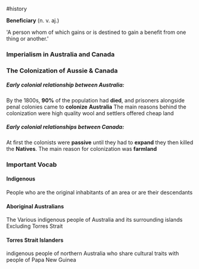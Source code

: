 #history


**Beneficiary** (n. v. aj.)

'A person whom of which gains or is destined to gain a benefit from one thing or another.'

### Imperialism in Australia and Canada

### The Colonization of Aussie & Canada 
##### Early colonial relationship between Australia:
By the 1800s, **90%** of the population had **died**, and prisoners alongside
penal colonies came to **colonize** **Australia**
The main reasons behind the colonization were high quality wool 
and settlers offered cheap land
##### Early colonial relationships between Canada:
At first the colonists were **passive** until they had to **expand** they then
killed the **Natives**.
The main reason for colonization was
**farmland** 
### Important Vocab
#### Indigenous
People who are the original inhabitants of an area or are their descendants
#### Aboriginal Australians
The Various indigenous people of Australia and its surrounding islands Excluding Torres Strait
#### Torres Strait Islanders
indigenous people of northern Australia who share cultural traits with people of Papa New Guinea


